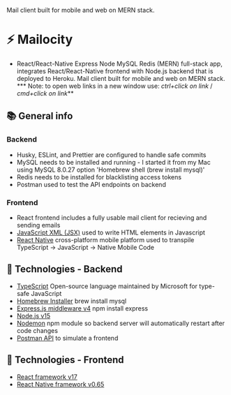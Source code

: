 Mail client built for mobile and web on MERN stack.

# :zap: Mailocity

* React/React-Native Express Node MySQL Redis (MERN) full-stack app, integrates React/React-Native frontend with Node.js backend that is deployed to Heroku. Mail client built for mobile and web on MERN stack.
*** Note: to open web links in a new window use: _ctrl+click on link_ /  _cmd+click on link_**

## :books: General info

### Backend

* Husky, ESLint, and Prettier are configured to handle safe commits
* MySQL needs to be installed and running - I started it from my Mac using MySQL 8.0.27 option 'Homebrew shell (brew install mysql)'
* Redis needs to be installed for blacklisting access tokens
* Postman used to test the API endpoints on backend

### Frontend

* React frontend includes a fully usable mail client for recieving and sending emails
* [JavaScript XML (JSX)](https://reactjs.org/docs/introducing-jsx.html) used to write HTML elements in Javascript
* [React Native](https://reactnative.dev/docs/accessibilityinfo) cross-platform mobile platform used to transpile TypeScript -> JavaScript -> Native Mobile Code

## :signal_strength: Technologies - Backend

* [TypeScript](https://nodejs.dev/learn/nodejs-with-typescript) Open-source language maintained by Microsoft for type-safe JavaScript
* [Homebrew Installer](https://formulae.brew.sh/formula/mysql) brew install mysql
* [Express.js middleware v4](https://expressjs.com/) npm install express
* [Node.js v15](https://nodejs.org/es/)
* [Nodemon](https://www.npmjs.com/package/nodemon) npm module so backend server will automatically restart after code changes
* [Postman API](https://www.postman.com/downloads/) to simulate a frontend

## :signal_strength: Technologies - Frontend

* [React framework v17](https://reactjs.org/)
* [React Native framework v0.65](https://reactjs.org/)
